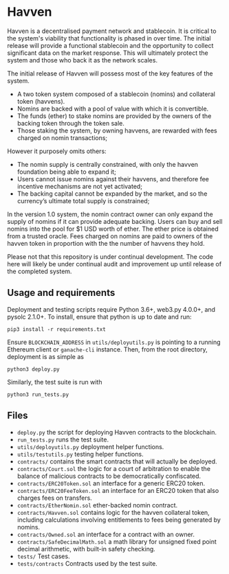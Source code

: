 # Havven

Havven is a decentralised payment network and stablecoin.
It is critical to the system's viability that functionality is phased in over time. The initial release will provide a functional stablecoin and the opportunity to collect significant data on the market response. This will ultimately protect the system and those who back it as the network scales.

The initial release of Havven will possess most of the key features of the system.

* A two token system composed of a stablecoin (nomins) and collateral token (havvens).
* Nomins are backed with a pool of value with which it is convertible.
* The funds (ether) to stake nomins are provided by the owners of the backing token through the token sale.
* Those staking the system, by owning havvens, are rewarded with fees charged on nomin transactions;

However it purposely omits others:

* The nomin supply is centrally constrained, with only the havven foundation being able to expand it;
* Users cannot issue nomins against their havvens, and therefore fee incentive mechanisms are not yet activated;
* The backing capital cannot be expanded by the market, and so the currency’s ultimate total supply is constrained;

In the version 1.0 system, the nomin contract owner can only expand the supply of nomins if it can provide adequate backing.
Users can buy and sell nomins into the pool for $1 USD worth of ether. The ether price is
obtained from a trusted oracle. Fees charged on nomins are paid to owners of the havven token in proportion with the the number of havvens they hold.

Please not that this repository is under continual development.
The code here will likely be under continual audit and
improvement up until release of the completed system.

## Usage and requirements

Deployment and testing scripts require Python 3.6+, web3.py 4.0.0+, and pysolc 2.1.0+. To install, ensure that python is up to date and run:

```pip3 install -r requirements.txt```

Ensure `BLOCKCHAIN_ADDRESS` in `utils/deployutils.py` is pointing to a running
Ethereum client or `ganache-cli` instance. Then, from the root directory,
deployment is as simple as

```python3 deploy.py```

Similarly, the test suite is run with

```python3 run_tests.py```


## Files

* `deploy.py` the script for deploying Havven contracts to the blockchain.
* `run_tests.py` runs the test suite.
* `utils/deployutils.py` deployment helper functions.
* `utils/testutils.py` testing helper functions.
* `contracts/` contains the smart contracts that will actually be deployed.
* `contracts/Court.sol` the logic for a court of arbitration to enable the balance of malicious contracts to be democratically confiscated.
* `contracts/ERC20Token.sol` an interface for a generic ERC20 token.
* `contracts/ERC20FeeToken.sol` an interface for an ERC20 token that also charges fees on transfers.
* `contracts/EtherNomin.sol` ether-backed nomin contract.
* `contracts/Havven.sol` contains logic for the havven collateral token, including calculations involving entitlements to fees being generated by nomins.
* `contracts/Owned.sol` an interface for a contract with an owner.
* `contracts/SafeDecimalMath.sol` a math library for unsigned fixed point decimal arithmetic, with built-in safety checking.
* `tests/` Test cases.
* `tests/contracts` Contracts used by the test suite.
